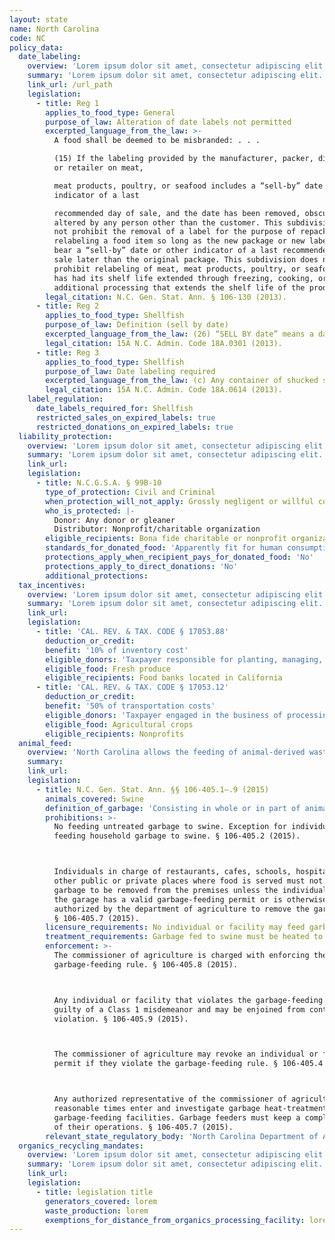 ```yaml
---
layout: state
name: North Carolina
code: NC
policy_data:
  date_labeling:
    overview: 'Lorem ipsum dolor sit amet, consectetur adipiscing elit. Curabitur tellus mi, consequat at laoreet eget, vestibulum nec dolor. Vivamus volutpat quam ac quam bibendum rutrum.'
    summary: 'Lorem ipsum dolor sit amet, consectetur adipiscing elit. Curabitur tellus mi, consequat at laoreet eget, vestibulum nec dolor. Vivamus volutpat quam ac quam bibendum rutrum.'
    link_url: /url_path
    legislation:
      - title: Reg 1
        applies_to_food_type: General
        purpose_of_law: Alteration of date labels not permitted
        excerpted_language_from_the_law: >-
          A food shall be deemed to be misbranded: . . .

          (15) If the labeling provided by the manufacturer, packer, distributor,
          or retailer on meat,

          meat products, poultry, or seafood includes a “sell-by” date or other
          indicator of a last

          recommended day of sale, and the date has been removed, obscured, or
          altered by any person other than the customer. This subdivision does
          not prohibit the removal of a label for the purpose of repackaging and
          relabeling a food item so long as the new package or new label does not
          bear a “sell-by” date or other indicator of a last recommended day of
          sale later than the original package. This subdivision does not
          prohibit relabeling of meat, meat products, poultry, or seafood that
          has had its shelf life extended through freezing, cooking, or other
          additional processing that extends the shelf life of the product.
        legal_citation: N.C. Gen. Stat. Ann. § 106-130 (2013).
      - title: Reg 2
        applies_to_food_type: Shellfish
        purpose_of_law: Definition (sell by date)
        excerpted_language_from_the_law: (26) “SELL BY date” means a date conspicuously placed on a container or tag by which a consumer is informed of the latest date the product will remain suitable for sale.
        legal_citation: 15A N.C. Admin. Code 18A.0301 (2013).
      - title: Reg 3
        applies_to_food_type: Shellfish
        purpose_of_law: Date labeling required
        excerpted_language_from_the_law: (c) Any container of shucked shellfish which has a capacity of 64 fluid ounces or more shall be dated as of the date shucked on both the lid and sidewall or bottom. Any container of shucked shellfish which has a capacity of less than 64 fluid ounces shall indicate a SELL BY date.
        legal_citation: 15A N.C. Admin. Code 18A.0614 (2013).
    label_regulation:
      date_labels_required_for: Shellfish
      restricted_sales_on_expired_labels: true
      restricted_donations_on_expired_labels: true
  liability_protection:
    overview: 'Lorem ipsum dolor sit amet, consectetur adipiscing elit. Curabitur tellus mi, consequat at laoreet eget, vestibulum nec dolor. Vivamus volutpat quam ac quam bibendum rutrum.'
    summary: 'Lorem ipsum dolor sit amet, consectetur adipiscing elit. Curabitur tellus mi, consequat at laoreet eget, vestibulum nec dolor. Vivamus volutpat quam ac quam bibendum rutrum.'
    link_url:
    legislation:
      - title: N.C.G.S.A. § 99B-10
        type_of_protection: Civil and Criminal
        when_protection_will_not_apply: Grossly negligent or willful conduct of the donor; negligent or willful conduct of the nonprofit distributor
        who_is_protected: |-
          Donor: Any donor or gleaner
          Distributor: Nonprofit/charitable organization
        eligible_recipients: Bona fide charitable or nonprofit organization
        standards_for_donated_food: 'Apparently fit for human consumption; includes food not readily marketable due to appearance, freshness, grade, or surplus'
        protections_apply_when_recipient_pays_for_donated_food: 'No'
        protections_apply_to_direct_donations: 'No'
        additional_protections:
  tax_incentives:
    overview: 'Lorem ipsum dolor sit amet, consectetur adipiscing elit. Curabitur tellus mi, consequat at laoreet eget, vestibulum nec dolor. Vivamus volutpat quam ac quam bibendum rutrum.'
    summary: 'Lorem ipsum dolor sit amet, consectetur adipiscing elit. Curabitur tellus mi, consequat at laoreet eget, vestibulum nec dolor. Vivamus volutpat quam ac quam bibendum rutrum.'
    link_url:
    legislation:
      - title: 'CAL. REV. & TAX. CODE § 17053.88'
        deduction_or_credit:
        benefit: '10% of inventory cost'
        eligible_donors: 'Taxpayer responsible for planting, managing, and harvesting crops'
        eligible_food: Fresh produce
        eligible_recipients: Food banks located in California
      - title: 'CAL. REV. & TAX. CODE § 17053.12'
        deduction_or_credit:
        benefit: '50% of transportation costs'
        eligible_donors: 'Taxpayer engaged in the business of processing, distributing, or selling agricultural products'
        eligible_food: Agricultural crops
        eligible_recipients: Nonprofits
  animal_feed:
    overview: 'North Carolina allows the feeding of animal-derived waste to swine provided that it has been properly heat-treated and fed by a licensed facility. All other waste may be fed to swine without heat-treatment. Individuals may feed household garbage to their own swine without heat-treating it and without a permit. Individuals in charge of food service facilities must not allow any garbage to be removed from the premises unless the individual moving the garbage has a permit, has been authorized by the department of agriculture to remove the garbage, or is an employee of the city engaged in the regular collection of garbage.'
    summary:
    link_url:
    legislation:
      - title: N.C. Gen. Stat. Ann. §§ 106-405.1–.9 (2015)
        animals_covered: Swine
        definition_of_garbage: 'Consisting in whole or in part of animal waste resulting from handling, preparing, cooking and consuming food, including the offal from or parts thereof. § 106-405.1 (2015).'
        prohibitions: >-
          No feeding untreated garbage to swine. Exception for individuals
          feeding household garbage to swine. § 106-405.2 (2015).



          Individuals in charge of restaurants, cafes, schools, hospitals, or
          other public or private places where food is served must not allow
          garbage to be removed from the premises unless the individual moving
          the garage has a valid garbage-feeding permit or is otherwise
          authorized by the department of agriculture to remove the garbage.
          § 106-405.7 (2015).
        licensure_requirements: No individual or facility may feed garbage to swine without first securing an annual permit from the commissioner of agriculture. An individual who feeds household garbage to his or her own swine need not secure a permit. § 106-405.2 (2015).
        treatment_requirements: Garbage fed to swine must be heated to at least 212 degrees Fahrenheit for at least 30 minutes or else treated in some other manner approved by the commissioner of agriculture. § 106-405.6 (2015).
        enforcement: >-
          The commissioner of agriculture is charged with enforcing the
          garbage-feeding rule. § 106-405.8 (2015).



          Any individual or facility that violates the garbage-feeding rule is
          guilty of a Class 1 misdemeanor and may be enjoined from continuing the
          violation. § 106-405.9 (2015).



          The commissioner of agriculture may revoke an individual or facility’s
          permit if they violate the garbage-feeding rule. § 106-405.4 (2015).



          Any authorized representative of the commissioner of agriculture may at
          reasonable times enter and investigate garbage heat-treatment and
          garbage-feeding facilities. Garbage feeders must keep a complete record
          of their operations. § 106-405.7 (2015).
        relevant_state_regulatory_body: 'North Carolina Department of Agriculture & Consumer Services (§ 106-405.8 (2015)), <a href="http://www.ncagr.gov/>http://www.ncagr.gov/</a>.'
  organics_recycling_mandates:
    overview: 'Lorem ipsum dolor sit amet, consectetur adipiscing elit. Curabitur tellus mi, consequat at laoreet eget, vestibulum nec dolor. Vivamus volutpat quam ac quam bibendum rutrum.'
    summary: 'Lorem ipsum dolor sit amet, consectetur adipiscing elit. Curabitur tellus mi, consequat at laoreet eget, vestibulum nec dolor. Vivamus volutpat quam ac quam bibendum rutrum.'
    link_url:
    legislation:
      - title: legislation title
        generators_covered: lorem
        waste_production: lorem
        exemptions_for_distance_from_organics_processing_facility: lorem
---
```

